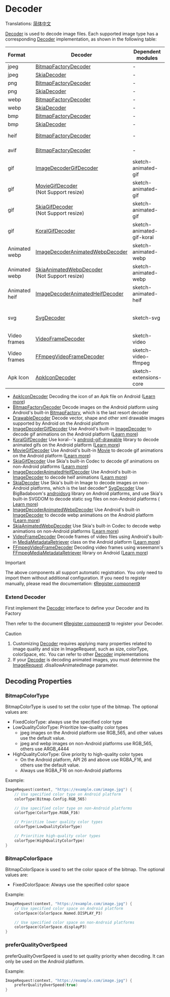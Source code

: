 # Decoder

Translations: [简体中文](decoder.zh.md)

[Decoder] is used to decode image files. Each supported image type has a corresponding [Decoder]
implementation, as shown in the following table:

| Format        | Decoder                                            | Dependent modules         | Android    | iOS                     | Desktop                 | Web                     |
|:--------------|----------------------------------------------------|---------------------------|------------|:------------------------|:------------------------|:------------------------|
| jpeg          | [BitmapFactoryDecoder]                             | -                         | ✅          | ❌                       | ❌                       | ❌                       |
| jpeg          | [SkiaDecoder]                                      | -                         | ❌          | ✅                       | ✅                       | ✅                       |
| png           | [BitmapFactoryDecoder]                             | -                         | ✅          | ❌                       | ❌                       | ❌                       |
| png           | [SkiaDecoder]                                      | -                         | ❌          | ✅                       | ✅                       | ✅                       |
| webp          | [BitmapFactoryDecoder]                             | -                         | ✅          | ❌                       | ❌                       | ❌                       |
| webp          | [SkiaDecoder]                                      | -                         | ❌          | ✅                       | ✅                       | ✅                       |
| bmp           | [BitmapFactoryDecoder]                             | -                         | ✅          | ❌                       | ❌                       | ❌                       |
| bmp           | [SkiaDecoder]                                      | -                         | ❌          | ✅                       | ✅                       | ✅                       |
| heif          | [BitmapFactoryDecoder]                             | -                         | ✅ (API 28) | ❌                       | ❌                       | ❌                       |
| avif          | [BitmapFactoryDecoder]                             | -                         | ✅ (API 31) | ❌                       | ❌                       | ❌                       |
| gif           | [ImageDecoderGifDecoder]                           | sketch-animated-gif       | ✅ (API 28) | ❌                       | ❌                       | ❌                       |
| gif           | [MovieGifDecoder]<br/>(Not Support resize)         | sketch-animated-gif       | ✅          | ❌                       | ❌                       | ❌                       |
| gif           | [SkiaGifDecoder]<br/>(Not Support resize)          | sketch-animated-gif       | ✅          | ❌                       | ❌                       | ❌                       |
| gif           | [KoralGifDecoder]                                  | sketch-animated-gif-koral | ❌          | ✅                       | ✅                       | ✅                       |
| Animated webp | [ImageDecoderAnimatedWebpDecoder]                  | sketch-animated-webp      | ✅ (API 28) | ❌                       | ❌                       | ❌                       |
| Animated webp | [SkiaAnimatedWebpDecoder]<br/>(Not Support resize) | sketch-animated-webp      | ❌          | ✅                       | ✅                       | ✅                       |
| Animated heif | [ImageDecoderAnimatedHeifDecoder]                  | sketch-animated-heif      | ✅ (API 30) | ❌                       | ❌                       | ❌                       |
| svg           | [SvgDecoder]                                       | sketch-svg                | ✅          | ✅<br/>(Not Support CSS) | ✅<br/>(Not Support CSS) | ✅<br/>(Not Support CSS) |
| Video frames  | [VideoFrameDecoder]                                | sketch-video              | ✅          | ❌                       | ❌                       | ❌                       |
| Video frames  | [FFmpegVideoFrameDecoder]                          | sketch-video-ffmpeg       | ✅          | ❌                       | ❌                       | ❌                       |
| Apk Icon      | [ApkIconDecoder]                                   | sketch-extensions-core    | ✅          | ❌                       | ❌                       | ❌                       |

* [ApkIconDecoder] Decoding the icon of an Apk file on
  Android ([Learn more](apk_app_icon.md#load-apk-icon))
* [BitmapFactoryDecoder] Decode images on the Android platform using Android's
  built-in [BitmapFactory], which is the last resort decoder
* [DrawableDecoder] Decode vector, shape and other xml drawable images supported by Android on the
  Android platform
* [ImageDecoderGifDecoder] Use Android's built-in [ImageDecoder] to decode gif animations on the
  Android
  platform ([Learn more](animated_image.md))
* [KoralGifDecoder] Use koral--'s [android-gif-drawable][android-gif-drawable] library to decode
  animated gifs on the Android platform ([Learn more](animated_image.md))
* [MovieGifDecoder] Use Android's built-in [Movie] to decode gif animations on the Android
  platform ([Learn more](animated_image.md))
* [SkiaGifDecoder] Use Skia's built-in Codec to decode gif animations on non-Android
  platforms ([Learn more](animated_image.md))
* [ImageDecoderAnimatedHeifDecoder] Use Android's built-in [ImageDecoder] to decode heif
  animations ([Learn more](animated_image.md))
* [SkiaDecoder] Use Skia's built-in Image to decode images on non-Android platforms, which is the
  last decoder* [SvgDecoder] Use BigBadaboom's [androidsvg] library on Android platforms, and use
  Skia's built-in SVGDOM to decode static svg files on non-Android platforms ( [Learn more](svg.md))
* [ImageDecoderAnimatedWebpDecoder] Use Android's built-in [ImageDecoder] to decode webp animations
  on the
  Android platform ([Learn more](animated_image.md))
* [SkiaAnimatedWebpDecoder] Use Skia's built-in Codec to decode webp animations on non-Android
  platforms ([Learn more](animated_image.md))
* [VideoFrameDecoder] Decode frames of video files using Android's built-in [MediaMetadataRetriever]
  class on the Android platform ([Learn more](video_frame.md))
* [FFmpegVideoFrameDecoder] Decoding video frames using wseemann's [FFmpegMediaMetadataRetriever]
  library on Android ([Learn more](video_frame.md))

> [!IMPORTANT]
> The above components all support automatic registration. You only need to import them without
> additional configuration. If you need to register manually, please read the
> documentation: [《Register component》](register_component.md)

### Extend Decoder

First implement the [Decoder] interface to define your Decoder and its Factory

Then refer to the document [《Register component》](register_component.md) to register your Decoder.

> [!CAUTION]
> 1. Customizing [Decoder] requires applying many properties related to image quality and size in
     ImageRequest, such as size, colorType, colorSpace, etc. You can refer to other [Decoder]
     implementations
> 2. If your [Decoder] is decoding animated images, you must determine the [ImageRequest]
     .disallowAnimatedImage parameter.

## Decoding Properties

### BitmapColorType

BitmapColorType is used to set the color type of the bitmap. The optional values are:

* FixedColorType: always use the specified color type
* LowQualityColorType: Prioritize low-quality color types
    * jpeg images on the Android platform use RGB_565, and other values use the default value.
    * jpeg and webp images on non-Android platforms use RGB_565, others use ARGB_4444
* HighQualityColorType: Give priority to high-quality color types
    * On the Android platform, API 26 and above use RGBA_F16, and others use the default value.
    * Always use RGBA_F16 on non-Android platforms

Example:

```kotlin
ImageRequest(context, "https://example.com/image.jpg") {
    // Use specified color type on Android platform
    colorType(Bitmap.Config.RGB_565)

    // Use specified color type on non-Android platforms
    colorType(ColorType.RGBA_F16)

    // Prioritize lower quality color types
    colorType(LowQualityColorType)

    // Prioritize high-quality color types
    colorType(HighQualityColorType)
}
```

### BitmapColorSpace

BitmapColorSpace is used to set the color space of the bitmap. The optional values are:

* FixedColorSpace: Always use the specified color space

Example:

```kotlin
ImageRequest(context, "https://example.com/image.jpg") {
    // Use specified color space on Android platform
    colorSpace(ColorSpace.Named.DISPLAY_P3)

    // Use specified color space on non-Android platforms
    colorSpace(ColorSpace.displayP3)
}
```

### preferQualityOverSpeed

preferQualityOverSpeed is used to set quality priority when decoding. It can only be used on the
Android platform.

Example:

```kotlin
ImageRequest(context, "https://example.com/image.jpg") {
    preferQualityOverSpeed(true)
}
```

[comment]: <> (classs)

[Decoder]: ../sketch-core/src/commonMain/kotlin/com/github/panpf/sketch/decode/Decoder.kt

[Image]: ../sketch-core/src/commonMain/kotlin/com/github/panpf/sketch/Image.kt

[FetchResult]: ../sketch-core/src/commonMain/kotlin/com/github/panpf/sketch/fetch/FetchResult.kt

[BitmapFactoryDecoder]: ../sketch-core/src/androidMain/kotlin/com/github/panpf/sketch/decode/internal/BitmapFactoryDecoder.kt

[FFmpegVideoFrameDecoder]: ../sketch-video-ffmpeg/src/main/kotlin/com/github/panpf/sketch/decode/FFmpegVideoFrameDecoder.kt

[ApkIconDecoder]: ../sketch-extensions-apkicon/src/main/kotlin/com/github/panpf/sketch/decode/ApkIconDecoder.kt

[VideoFrameDecoder]: ../sketch-video/src/main/kotlin/com/github/panpf/sketch/decode/VideoFrameDecoder.kt

[SvgDecoder]: ../sketch-svg/src/commonMain/kotlin/com/github/panpf/sketch/decode/SvgDecoder.kt

[DrawableDecoder]: ../sketch-core/src/androidMain/kotlin/com/github/panpf/sketch/decode/internal/DrawableDecoder.kt

[ImageDecoderGifDecoder]: ../sketch-animated-gif/src/androidMain/kotlin/com/github/panpf/sketch/decode/ImageDecoderGifDecoder.kt

[ImageDecoderAnimatedHeifDecoder]: ../sketch-animated-heif/src/main/kotlin/com/github/panpf/sketch/decode/ImageDecoderAnimatedHeifDecoder.kt

[ImageDecoderAnimatedWebpDecoder]: ../sketch-animated-webp/src/androidMain/kotlin/com/github/panpf/sketch/decode/ImageDecoderAnimatedWebpDecoder.kt

[KoralGifDecoder]: ../sketch-animated-gif-koral/src/main/kotlin/com/github/panpf/sketch/decode/KoralGifDecoder.kt

[MovieGifDecoder]: ../sketch-animated-gif/src/androidMain/kotlin/com/github/panpf/sketch/decode/MovieGifDecoder.kt

[ImageRequest]: ../sketch-core/src/commonMain/kotlin/com/github/panpf/sketch/request/ImageRequest.common.kt

[FFmpegMediaMetadataRetriever]: https://github.com/wseemann/FFmpegMediaMetadataRetriever

[androidsvg]: https://github.com/BigBadaboom/androidsvg

[android-gif-drawable]: https://github.com/koral--/android-gif-drawable

[Movie]: https://cs.android.com/android/platform/superproject/+/master:frameworks/base/graphics/kotlin/android/graphics/Movie.java

[ImageDecoder]: https://cs.android.com/android/platform/superproject/+/master:frameworks/base/graphics/kotlin/android/graphics/ImageDecoder.java

[BitmapFactory]: https://cs.android.com/android/platform/superproject/+/master:frameworks/base/graphics/kotlin/android/graphics/BitmapFactory.java

[MediaMetadataRetriever]: https://cs.android.com/android/platform/superproject/+/master:frameworks/base/media/kotlin/android/media/MediaMetadataRetriever.java

[ImageRequest]: ../sketch-core/src/commonMain/kotlin/com/github/panpf/sketch/request/ImageRequest.common.kt

[SkiaDecoder]: ../sketch-core/src/nonAndroidMain/kotlin/com/github/panpf/sketch/decode/SkiaDecoder.kt

[SkiaGifDecoder]: ../sketch-animated-gif/src/nonAndroidMain/kotlin/com/github/panpf/sketch/decode/SkiaGifDecoder.kt

[SkiaAnimatedWebpDecoder]: ../sketch-animated-webp/src/nonAndroidMain/kotlin/com/github/panpf/sketch/decode/SkiaAnimatedWebpDecoder.kt